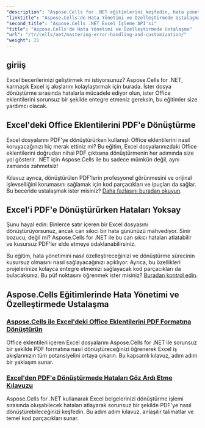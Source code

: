 ```yaml
---
"description": "Aspose.Cells for .NET eğitimlerini keşfedin, hata yönetimi konusunda uzmanlaşın, Excel iş akışlarını özelleştirin ve Office eklentilerini sorunsuz kılavuzlarla PDF'ye dönüştürün."
"linktitle": "Aspose.Cells'de Hata Yönetimi ve Özelleştirmede Ustalaşma"
"second_title": "Aspose.Cells .NET Excel İşleme API'si"
"title": "Aspose.Cells'de Hata Yönetimi ve Özelleştirmede Ustalaşma"
"url": "/tr/cells/net/mastering-error-handling-and-customization/"
"weight": 21
---
```


## giriiş

Excel becerilerinizi geliştirmek mi istiyorsunuz? Aspose.Cells for .NET, karmaşık Excel iş akışlarını kolaylaştırmak için burada. İster dosya dönüştürme sırasında hatalarla mücadele ediyor olun, ister Office eklentilerini sorunsuz bir şekilde entegre etmeniz gereksin, bu eğitimler size yardımcı olacak.  

## Excel'deki Office Eklentilerini PDF'e Dönüştürme  

Excel dosyalarını PDF'ye dönüştürürken kullanışlı Office eklentilerini nasıl koruyacağınızı hiç merak ettiniz mi? Bu eğitim, Excel dosyalarınızdaki Office eklentilerini doğrudan nihai PDF çıktısına dönüştürmenin her adımında size yol gösterir. .NET için Aspose.Cells ile bu sadece mümkün değil, aynı zamanda zahmetsiz!  

Kılavuz ayrıca, dönüştürülen PDF'lerin profesyonel görünmesini ve orijinal işlevselliğini korumasını sağlamak için kod parçacıkları ve ipuçları da sağlar. Bu beceride ustalaşmak ister misiniz? [Daha fazlasını buradan okuyun](./render-office-add-ins-in-excel-to-pdf-format/).  

## Excel'i PDF'e Dönüştürürken Hataları Yoksay  

Şunu hayal edin: Binlerce satır içeren bir Excel dosyasını dönüştürüyorsunuz, ancak can sıkıcı bir hata gününüzü mahvediyor. Sinir bozucu, değil mi? Aspose.Cells for .NET ile bu can sıkıcı hataları atlatabilir ve kusursuz PDF'ler elde etmeye odaklanabilirsiniz.  

Bu eğitim, hata yönetimini nasıl özelleştireceğinizi ve dönüştürme sürecinin kusursuz olmasını nasıl sağlayacağınızı açıklıyor. Ayrıca, bu özellikleri projelerinize kolayca entegre etmenizi sağlayacak kod parçacıkları da bulacaksınız. Bu püf noktasını öğrenmek ister misiniz? [Buradan kontrol edin](./guide-ignore-errors-in-excel/).  

## Aspose.Cells Eğitimlerinde Hata Yönetimi ve Özelleştirmede Ustalaşma
### [Aspose.Cells ile Excel'deki Office Eklentilerini PDF Formatına Dönüştürün](./render-office-add-ins-in-excel-to-pdf-format/)
Office eklentileri içeren Excel dosyalarını Aspose.Cells for .NET ile sorunsuz bir şekilde PDF formatına nasıl dönüştüreceğinizi öğrenerek Excel iş akışlarınızın tüm potansiyelini ortaya çıkarın. Bu kapsamlı kılavuz, adım adım bir yaklaşım sunar.
### [Excel'den PDF'e Dönüştürmede Hataları Göz Ardı Etme Kılavuzu](./guide-ignore-errors-in-excel/)
Aspose.Cells for .NET kullanarak Excel belgelerinizi dönüştürme işlemi sırasında oluşabilecek hataları atlayarak sorunsuz bir şekilde PDF'ye nasıl dönüştürebileceğinizi keşfedin. Bu adım adım kılavuz, anlaşılır talimatlar ve temel kod parçacıkları sunar.